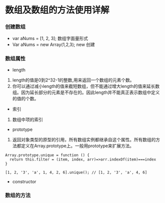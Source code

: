 # 数组及数组的方法使用详解

### 创建数组
- var aNums = [1, 2, 3]; 数组字面量形式
- Var aNums = new Array(1,2,3); new 创建

### 数组属性
- length 
1. length的值是0到2^32-1的整数,用来返回一个数组的元素个数。
2. 你可以通过减小length的值来截短数组，但不能通过增大length的值来延长数组。因为延长部分的元素是不存在的。因此length并不能真正表示数组中定义的值的个数。
- 索引
1. 数组中项的索引
- prototype
1. 返回对象类型的原型的引用，所有数组实例都继承自这个属性。所有数组的方法都定义在Array.prototype上。一般用prototype来扩展方法。
```
Array.prototype.unique = function () {
  return this.filter = (item, index, arr)=>arr.indexOf(item)===index
}

[1, 2, '3', 'a', 1, 4, 2, 6].unique(); // [1, 2, '3', 'a', 4, 6]
```
- constructor

### 数组的方法

